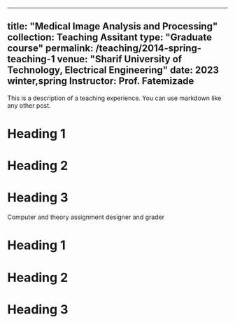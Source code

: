 
---
title: "Medical Image Analysis and Processing"
collection:  Teaching Assitant
type: "Graduate course"
permalink: /teaching/2014-spring-teaching-1
venue: "Sharif University of Technology, Electrical Engineering"
date: 2023 winter,spring
Instructor: Prof. Fatemizade
---

This is a description of a teaching experience. You can use markdown like any other post.

Heading 1
======

Heading 2
======

Heading 3
======
Computer and theory assignment designer and grader

Heading 1
======

Heading 2
======

Heading 3
======
